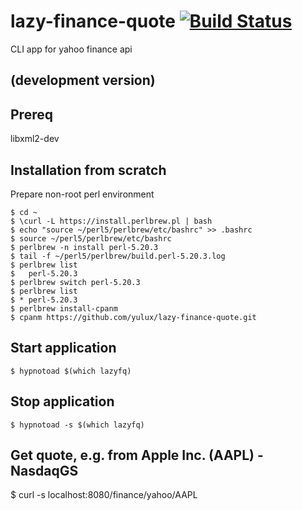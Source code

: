 # lazy-finance-quote [![Build Status](https://api.travis-ci.org/yulux/lazy-finance-quote.svg?branch=master)](https://travis-ci.org/yulux/lazy-finance-quote)

  CLI app for yahoo finance api

## (development version)

## Prereq

  libxml2-dev

## Installation from scratch

  Prepare non-root perl environment

	$ cd ~
	$ \curl -L https://install.perlbrew.pl | bash
	$ echo "source ~/perl5/perlbrew/etc/bashrc" >> .bashrc
	$ source ~/perl5/perlbrew/etc/bashrc
	$ perlbrew -n install perl-5.20.3
	$ tail -f ~/perl5/perlbrew/build.perl-5.20.3.log
	$ perlbrew list
	$   perl-5.20.3
	$ perlbrew switch perl-5.20.3
	$ perlbrew list
	$ * perl-5.20.3
	$ perlbrew install-cpanm
	$ cpanm https://github.com/yulux/lazy-finance-quote.git

## Start application

	$ hypnotoad $(which lazyfq)

## Stop application

	$ hypnotoad -s $(which lazyfq)

## Get quote, e.g. from Apple Inc. (AAPL) - NasdaqGS 

  $ curl -s localhost:8080/finance/yahoo/AAPL
